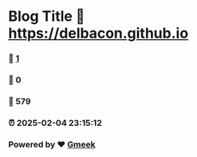 # Blog Title :link: https://delbacon.github.io 
### :page_facing_up: [1](https://delbacon.github.io/tag.html) 
### :speech_balloon: 0 
### :hibiscus: 579 
### :alarm_clock: 2025-02-04 23:15:12 
### Powered by :heart: [Gmeek](https://github.com/Meekdai/Gmeek)
